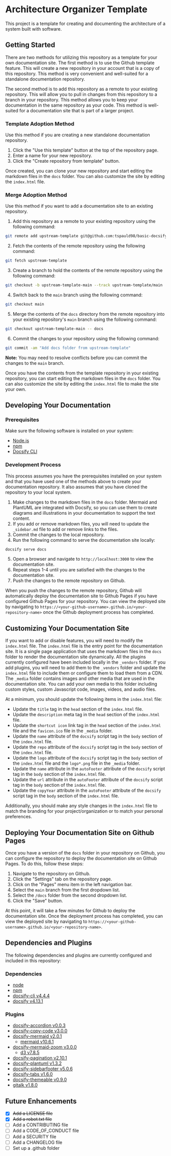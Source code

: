 # Architecture Organizer Template

This project is a template for creating and documenting the architecture of a system built with software.

## Getting Started

There are two methods for utilizing this repository as a template for your own documentation site. The first method is to use the Github template feature. This will create a new repository in your account that is a copy of this repository. This method is very convenient and well-suited for a standalone documentation repository.

The second method is to add this repository as a remote to your existing repository. This will allow you to pull in changes from this repository to a branch in your repository. This method allows you to keep your documentation in the same repository as your code. This method is well-suited for a documentation site that is part of a larger project.

### Template Adoption Method

Use this method if you are creating a new standalone documentation repository.

1. Click the "Use this template" button at the top of the repository page.
2. Enter a name for your new repository.
3. Click the "Create repository from template" button.

Once created, you can clone your new repository and start editing the markdown files in the `docs` folder. You can also customize the site by editing the `index.html` file.

### Merge Adoption Method

Use this method if you want to add a documentation site to an existing repository.

1. Add this repository as a remote to your existing repository using the following command:

```bash
git remote add upstream-template git@github.com:tspauld98/basic-docsify-gh-template.git
```

2. Fetch the contents of the remote repository using the following command:

```bash
git fetch upstream-template
```

3. Create a branch to hold the contents of the remote repository using the following command:

```bash
git checkout -b upstream-template-main --track upstream-template/main
```

4. Switch back to the `main` branch using the following command:

```bash
git checkout main
```

5. Merge the contents of the `docs` directory from the remote repository into your existing repository's `main` branch using the following command:

```bash
git checkout upstream-template-main -- docs
```

6. Commit the changes to your repository using the following command:

```bash
git commit -am "Add docs folder from upstream-template"
```

**Note:** You may need to resolve conflicts before you can commit the changes to the `main` branch.

Once you have the contents from the template repository in your existing repository, you can start editing the markdown files in the `docs` folder. You can also customize the site by editing the `index.html` file to make the site your own.

## Developing Your Documentation

### Prerequisites

Make sure the following software is installed on your system:

- [Node.js](https://nodejs.org/en/)
- [npm](https://www.npmjs.com/)
- [Docsify CLI](https://docsify.js.org/#/quickstart?id=quick-start)

### Development Process

This process assumes you have the prerequisites installed on your system and that you have used one of the methods above to create your documentation repository.  It also assumes that you have cloned the repository to your local system.

1. Make changes to the markdown files in the `docs` folder.  Mermaid and PlantUML are integrated with Docsify, so you can use them to create diagrams and illustrations in your documentation to support the text content.
2. If you add or remove markdown files, you will need to update the `_sidebar.md` file to add or remove links to the files.
3. Commit the changes to the local repository.
4. Run the following command to serve the documentation site locally:

```bash
docsify serve docs
```

5. Open a browser and navigate to `http://localhost:3000` to view the documentation site.
6. Repeat steps 1-4 until you are satisfied with the changes to the documentation site.
7. Push the changes to the remote repository on Github.

When you push the changes to the remote repository, Github will automatically deploy the documentation site to Github Pages if you have configured Github Pages for your repository. You can view the deployed site by navigating to `https://<your-github-username>.github.io/<your-repository-name>` once the Github deployment process has completed.

## Customizing Your Documentation Site

If you want to add or disable features, you will need to modify the `index.html` file.  The `index.html` file is the entry point for the documentation site.  It is a single page application that uses the markdown files in the `docs` folder to render the documentation site dynamically.  All the plugins currently configured have been included locally in the `_vendors` folder.  If you add plugins, you will need to add them to the `_vendors` folder and update the `index.html` file to include them or configure them to load them from a CDN.  The `_media` folder contains images and other media that are used in the documentation site.  You can add your own media to this folder including custom styles, custom Javascript code, images, videos, and audio files.

At a minimum, you should update the following items in the `index.html` file:

- Update the `title` tag in the `head` section of the `index.html` file.
- Update the `description` meta tag in the `head` section of the `index.html` file.
- Update the `shortcut icon` link tag in the `head` section of the `index.html` file and the `favicon.ico` file in the `_media` folder.
- Update the `name` attribute of the `docsify` script tag in the `body` section of the `index.html` file.
- Update the `repo` attribute of the `docsify` script tag in the `body` section of the `index.html` file.
- Update the `logo` attribute of the `docsify` script tag in the `body` section of the `index.html` file and the `logo*.png` file in the `_media` folder.
- Update the `name` attribute in the `autoFooter` attribute of the `docsify` script tag in the `body` section of the `index.html` file.
- Update the `url` attribute in the `autoFooter` attribute of the `docsify` script tag in the `body` section of the `index.html` file.
- Update the `copyYear` attribute in the `autoFooter` attribute of the `docsify` script tag in the `body` section of the `index.html` file.

Additionally, you should make any style changes in the `index.html` file to match the branding for your project/organization or to match your personal preferences.

## Deploying Your Documentation Site on Github Pages

Once you have a version of the `docs` folder in your repository on Github, you can configure the repository to deploy the documentation site on Github Pages.  To do this, follow these steps:

1. Navigate to the repository on Github.
2. Click the "Settings" tab on the repository page.
3. Click on the "Pages" menu item in the left navigation bar.
4. Select the `main` branch from the first dropdown list.
5. Select the `/docs` folder from the second dropdown list.
6. Click the "Save" button.

At this point, it will take a few minutes for Github to deploy the documentation site.  Once the deployment process has completed, you can view the deployed site by navigating to `https://<your-github-username>.github.io/<your-repository-name>`.

## Dependencies and Plugins

The following dependencies and plugins are currently configured and included in this repository:

### Dependencies

- [node](https://nodejs.org/en/)
- [npm](https://www.npmjs.com/)
- [docsify-cli v4.4.4](https://cli.docsifyjs.org/#/)
- [docsify v4.13.1](https://docsify.js.org/#/)

### Plugins

- [docsify-accordion v0.0.3](https://www.npmjs.com/package/docsify-accordion)
- [docsify-copy-code v3.0.0](https://www.npmjs.com/package/docsify-copy-code)
- [docsify-mermaid v2.0.1](https://www.npmjs.com/package/docsify-mermaid)
  - [mermaid v10.6.1](https://mermaid.js.org/intro/)
- [docsify-mermaid-zoom v3.0.0](https://www.npmjs.com/package/docsify-mermaid-zoom)
  - [d3 v7.8.5](https://d3js.org/)
- [docsify-pagination v2.10.1](https://www.npmjs.com/package/docsify-pagination)
- [docsify-plantuml v1.3.2](https://www.npmjs.com/package/docsify-plantuml)
- [docsify-sidebarfooter v5.0.6](https://www.npmjs.com/package/@markbattistella/docsify-sidebarfooter)
- [docsify-tabs v1.6.0](https://www.npmjs.com/package/docsify-tabs)
- [docsify-themeable v0.9.0](https://www.npmjs.com/package/docsify-themeable)
- [gitalk v1.8.0](https://www.npmjs.com/package/gitalk)

## Future Enhancements

- [x] ~~Add a LICENSE file~~
- [x] ~~Add a robot.txt file~~
- [ ] Add a CONTRIBUTING file
- [ ] Add a CODE_OF_CONDUCT file
- [ ] Add a SECURITY file
- [ ] Add a CHANGELOG file
- [ ] Set up a .github folder

